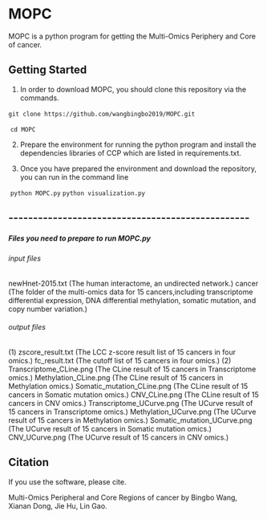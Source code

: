 # MOPC

MOPC is a python program for getting the Multi-Omics Periphery and Core of cancer.


## Getting Started

1. In order to download MOPC, you should clone this repository via the commands.

​       `git clone https://github.com/wangbingbo2019/MOPC.git`

​       `cd MOPC`

2. Prepare the environment for running the python program and install  the dependencies libraries of CCP which are listed in requirements.txt.

3. Once you have prepared the environment and download the repository, you can run in the command line

​        `python MOPC.py` 
		`python visualization.py`

## -------------------------------------------------

##### Files you need to prepare to run MOPC.py

###### input files

newHnet-2015.txt (The human interactome, an undirected network.)
cancer (The folder of the multi-omics data for 15 cancers,including transcriptome differential expression, DNA differential methylation, somatic mutation, and copy number variation.)

###### output files

(1) zscore_result.txt 			(The LCC z-score result list of 15 cancers in four omics.)
	fc_result.txt 				(The cutoff list of 15 cancers in four omics.)
(2) Transcriptome_CLine.png 	(The CLine result of 15 cancers in Transcriptome omics.)
	Methylation_CLine.png		(The CLine result of 15 cancers in Methylation omics.)
	Somatic_mutation_CLine.png	(The CLine result of 15 cancers in Somatic mutation omics.)
	CNV_CLine.png				(The CLine result of 15 cancers in CNV omics.)
	Transcriptome_UCurve.png	(The UCurve result of 15 cancers in Transcriptome omics.)
	Methylation_UCurve.png		(The UCurve result of 15 cancers in Methylation omics.)
	Somatic_mutation_UCurve.png	(The UCurve result of 15 cancers in Somatic mutation omics.)
	CNV_UCurve.png				(The UCurve result of 15 cancers in CNV omics.)

## Citation

If you use the software, please cite.

Multi-Omics Peripheral and Core Regions of cancer by Bingbo Wang, Xianan Dong, Jie Hu, Lin Gao.





